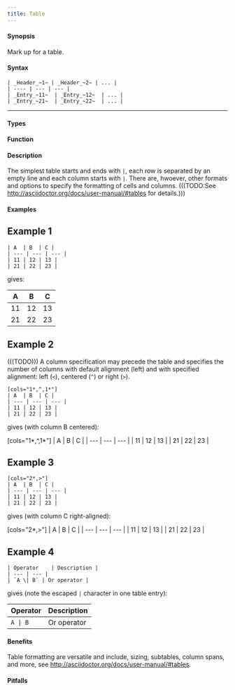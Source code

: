 ```yaml
---
title: Table
---
```


#### Synopsis

Mark up for a table.

#### Syntax

``````
| _Header_~1~ | _Header_~2~ | ... |
| ---- | --- | --- |
| _Entry_~11~  | _Entry_~12~  | ... |
| _Entry_~21~  | _Entry_~22~  | ... |
``````

----

#### Types

#### Function

#### Description

The simplest table starts and ends with `|`, each row is separated by an empty line and each column starts with `|`.
There are, hwoever, other formats and options to specify the formatting of cells and columns.
(((TODO:See http://asciidoctor.org/docs/user-manual/#tables for details.)))

#### Examples

##  Example 1 

``````
| A  | B  | C |
| --- | --- | --- |
| 11 | 12 | 13 |
| 21 | 22 | 23 |
``````

gives:

| A  | B  | C |
| --- | --- | --- |
| 11 | 12 | 13 |
| 21 | 22 | 23 |


##  Example 2 

(((TODO)))
A column specification may precede the table and specifies the number of columns with default alignment (left) and with
specified alignment: left (`<`), centered (`^`) or right (`>`).

```rascal
[cols="1*,^,1*"]
| A  | B  | C |
| --- | --- | --- |
| 11 | 12 | 13 |
| 21 | 22 | 23 |

```

gives (with column B centered):

[cols="1*,^,1*"]
| A  | B  | C |
| --- | --- | --- |
| 11 | 12 | 13 |
| 21 | 22 | 23 |


##  Example 3 

```rascal
[cols="2*,>"]
| A  | B  | C |
| --- | --- | --- |
| 11 | 12 | 13 |
| 21 | 22 | 23 |

```

gives (with column C right-aligned):

[cols="2*,>"]
| A  | B  | C |
| --- | --- | --- |
| 11 | 12 | 13 |
| 21 | 22 | 23 |


##  Example 4 

```rascal
| Operator    | Description |
| --- | --- |
| `A \| B` | Or operator |

```

gives (note the escaped `|` character in one table entry):

| Operator    | Description |
| --- | --- |
| `A \| B` | Or operator |


#### Benefits

Table formatting are versatile and include, sizing, subtables, column spans, and more, see  http://asciidoctor.org/docs/user-manual/#tables.

#### Pitfalls


